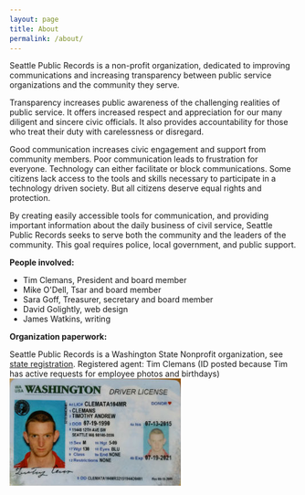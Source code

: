 ```yaml
---
layout: page
title: About
permalink: /about/
---
```


Seattle Public Records is a non-profit organization, dedicated to improving communications and increasing transparency between public service organizations and the community they serve.

Transparency increases public awareness of the challenging realities of public service. It offers increased respect and appreciation for our many diligent and sincere civic officials. It also provides accountability for those who treat their duty with carelessness or disregard.

Good communication increases civic engagement and support from community members. Poor communication leads to frustration for everyone. Technology can either facilitate or block communications. Some citizens lack access to the tools and skills necessary to participate in a technology driven society. But all citizens deserve equal rights and protection.

By creating easily accessible tools for communication, and providing important information about the daily business of civil service, Seattle Public Records seeks to serve both the community and the leaders of the community. This goal requires police, local government, and public support.

**People involved:**

* Tim Clemans, President and board member
* Mike O'Dell, Tsar and board member 
* Sara Goff, Treasurer, secretary and board member 
* David Golightly, web design
* James Watkins, writing

**Organization paperwork:**


Seattle Public Records is a Washington State Nonprofit organization, see [state registration](https://www.sos.wa.gov/corps/search_results.aspx?search_type=simple&criteria=all&name_type=starts_with&name=&ubi=604-015-621). Registered agent: Tim Clemans (ID posted because Tim has active requests for employee photos and birthdays)<br/>
<img src="/records/tim_clemans_drivers_license_photo.jpg" />
